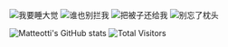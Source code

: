 ![我要睡大觉](https://img.shields.io/badge/我要-睡大觉-orange)
![谁也别拦我](https://img.shields.io/badge/谁也-别拦我-orange)
![把被子还给我](https://img.shields.io/badge/把被子-还给我-orange)
![别忘了枕头](https://img.shields.io/badge/别忘了-枕头-orange)

![Matteotti's GitHub stats](https://github-readme-stats.vercel.app/api?username=Matteotti&count_private=true&show_icons=true&theme=tokyonight)
![Total Visitors](https://visitor-badge.glitch.me/badge?page_id=jwenjian.visitor-badge)
<!--
**Matteotti/Matteotti** is a ✨ _special_ ✨ repository because its `README.md` (this file) appears on your GitHub profile.

Here are some ideas to get you started:

- 🔭 I’m currently working on ...
- 🌱 I’m currently learning ...
- 👯 I’m looking to collaborate on ...
- 🤔 I’m looking for help with ...
- 💬 Ask me about ...
- 📫 How to reach me: ...
- 😄 Pronouns: ...
- ⚡ Fun fact: ...
-->
